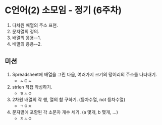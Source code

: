 # C언어(2) 소모임 - 정기 (6주차)
1. 다차원 배열의 주소 표현.
2. 문자열의 정의.
3. 배열의 응용--1.
4. 배열의 응용--2.

## 미션
1. Spreadsheet에 배열을 그린 다음, 여러가지 크기의 덩어리의 주소를 나타내기.
   - ㅅㅌㅅ
2. strlen 직접 작성하기.
   - ㅎㅅㅇ
3. 2차원 배열의 각 행, 열의 합 구하기. (등차수열, not 등차수열)
   - ㄱㅇㅊ
4. 문자열에 포함된 각 소문자 개수 세기. (a 몇개, b 몇개, ...)
   - ㅈㅅㅇ
